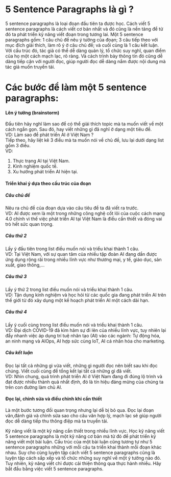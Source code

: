 # 5 Sentence Paragraphs là gì ?
5 sentence paragraphs là loại đoạn đầu tiên ta được học. Cách viết 5 sentence paragraphs là cách viết cơ bản nhất và đó cũng là nền tảng để từ đó ta phát triển kỹ năng viết đoạn trong tương lai. Một 5 sentence paragraphs gồm: 1 câu chủ đề nêu ý tưởng của đoạn; 3 câu tiếp theo với mục đích giải thích, làm rõ ý ở câu chủ đề; và cuối cùng là 1 câu kết luận. Với cấu trúc đó, tác giả có thể dễ dàng quản lý, tổ chức suy nghĩ, quan điểm của họ một cách mạch lạc, rõ ràng. Và cách trình bày thông tin đó cũng dễ dàng tiếp cận với người đọc, giúp người đọc dễ dàng nắm được nội dung mà tác giả muốn truyền tải.
# Các bước để làm một 5 sentence paragraphs:
#### Lên ý tưởng (brainstorm)
Đầu tiên hãy nghĩ làm sao để có thể giải thích topic mà ta muốn viết về một cách ngắn gọn. Sau đó, hay viết những gì đã nghĩ ở dạng một tiêu đề.\
VD: Làm sao để phát triển AI ở Việt Nam ?\
Tiếp theo, hãy liệt kê 3 điều mà ta muốn nói về chủ đề, lưu lại dưới dạng list gồm 3 điều.\
VD:
1. Thực trạng AI tại Việt Nam.
2. Kinh nghiệm quốc tế.
3. Xu hướng phát triển AI hiện tại.
#### Triển khai ý dựa theo cấu trúc của đoạn
##### Câu chủ đề 
Nêu ra chủ đề của đoạn dựa vào câu tiêu đề ta đã viết ra trước.\
VD: AI được xem là một trong những công nghệ cốt lõi của cuộc cách mạng 4.0 chính vì thế việc phát triển AI tại Việt Nam là điều cần thiết và đóng vai trò hết sức quan trọng.
##### Câu thứ 2
Lấy ý đầu tiên trong list điều muốn nói và triểu khai thành 1 câu.\
VD: Tại Việt Nam, với sự quan tâm của nhiều tập đoàn AI đang dần được ứng dụng rộng rãi trong nhiều lĩnh vực như thương mại, y tế, giáo dục, sản xuất, giao thông,...
##### Câu thứ 3
Lấy ý thứ 2 trong list điều muốn nói và triểu khai thành 1 câu.\
VD: Tận dụng kinh nghiệm và học hỏi từ các quốc gia đang phát triển AI trên thế giới từ đó xây dụng một kế hoạch phát triển AI một cách dài hạn.
##### Câu thứ 4 
Lấy ý cuối cùng trong list điều muốn nói và triểu khai thành 1 câu.\
VD: Đại dịch COVID-19 đã kìm hãm sự đi lên của nhiều lĩnh vực, tuy nhiên lại đẩy nhanh việc áp dụng trí tuệ nhân tạo (AI) vào các ngành: Tự động hóa, an ninh mạng và AIOps, AI hợp sức cùng IoT, AI cá nhân hóa cho marketing.
##### Câu kết luận
Đọc lại tất cả những gì vừa viết, những gì người đọc nên biết sau khi đọc chúng. Viết cuối cùng để tổng kết lại tất cả những gì đã viết.\
VD: Nhìn chung, quá trình phát triển AI ở Việt Nam đang đi đúng lộ trình và đạt được nhiều thành quả nhất định, đó là tín hiệu đáng mừng của chúng ta trên con đường làm chủ AI.
#### Đọc lại, chỉnh sửa và điều chỉnh khi cần thiết
Là một bước tương đối quan trọng nhưng lại dễ bị bỏ qua. Đọc lại đoạn văn,đánh giá và chỉnh sửa sao cho câu văn hợp lý, mạch lạc sẽ giúp người đọc dễ dàng tiếp thu thông điệp mà ta truyền tải.

Kỹ năng viết là một kỹ năng cần thiết trong nhiều lĩnh vực. Học kỹ năng viết 5 sentence paragraphs là một kỹ năng cơ bản mà từ đó để phát triển kỹ năng viết một bài luận. Cấu trúc của một bài luận cũng tương tự như 5 sentence paragraphs những với mỗi câu ta triển khai thành mỗi đoạn khác nhau. Suy cho cùng luyện tập cách viết 5 sentence paragraphs cũng là luyện tập cách sắp xếp và tổ chức những suy nghĩ về một ý tưởng nào đó. Tuy nhiên, kỹ năng viết chỉ được cải thiện thông qua thực hành nhiều. Hãy bắt đầu bằng việc viết 5 sentence paragraphs.



